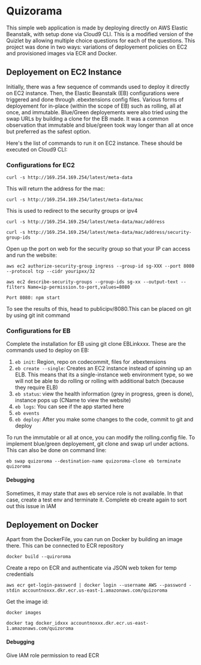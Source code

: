# Quizorama
This simple web application is made by deploying directly on AWS Elastic Beanstalk, with setup done via Cloud9 CLI. This is a modified version of the Quizlet by allowing multiple choice questions for each of the questions. This project was done in two ways: variations of deployement policies on EC2 and provisioned images via ECR and Docker. 

## Deployement on EC2 Instance ##
Initially, there was a few sequence of commands used to deploy it directly on EC2 instance. Then, the Elastic Beanstalk (EB) configurations were triggered and done through .ebextensions config files. Various forms of deployement for in-place (within the scope of EB) such as rolling, all at once, and immutable. Blue/Green deployements were also tried using the swap URLs by building a clone for the EB made. It was a common observation that immutable and blue/green took way longer than all at once but preferred as the safest option. 

Here's the list of commands to run it on EC2 instance. These should be executed on Cloud9 CLI:

### Configurations for EC2 ###
`
curl -s http://169.254.169.254/latest/meta-data
`

This will return the address for the mac:

`
curl -s http://169.254.169.254/latest/meta-data/mac
`

This is used to redirect to the security groups or ipv4

`
curl -s http://169.254.169.254/latest/meta-data/mac/address 
`

`
curl -s http://169.254.169.254/latest/meta-data/mac/address/security-group-ids 
`

Open up the port on web for the security group so that your IP can access and run the website:

`
aws ec2 authorize-security-group ingress --group-id sg-XXX --port 8080 --protocol tcp --cidr youripxx/32
`


`
aws ec2 describe-security-groups --group-ids sg-xx --output-text --filters Name=ip-permission.to-port,values=8080
`

`
Port 8080: npm start
`

To see the results of this, head to publicipv/8080.This can be placed on git by using git init command

### Configurations for EB ###
Complete the installation for EB using git clone EBLinkxxx. These are the commands used to deploy on EB:
1. `eb init`: Region, repo on codecommit, files for .ebextensions
2. `eb create --single`: Creates an EC2 instance instead of spinning up an ELB. This means that its a single-instance web environment type, so we will not be able to do rolling or rolling with additional batch (because they require ELB)
3. `eb status`: view the health information (grey in progress, green is done), instance pops up (CName to view the website)
4. `eb logs`: You can see if the app started here
5. `eb events`
6. `eb deploy`: After you make some changes to the code, commit to git and deploy

To run the immutable or all at once, you can modify the rolling.config file. To implement blue/green deployement, git clone and swap url under actions. This can also be done on command line:

`
eb swap quizoroma --destination-name quizoroma-clone
eb terminate quizoroma
`

#### Debugging ####
Sometimes, it may state that aws eb service role is not available. In that case, create a test env and terminate it. Complete eb create again to sort out this issue in IAM


## Deployement on Docker ##
Apart from the DockerFile, you can run on Docker by building an image there. This can be connected to ECR repository


`
docker build --quiroroma
`

Create a repo on ECR and authenticate via JSON web token for temp credentials

`
aws ecr get-login-password | docker login --username AWS --password -stdin accountnoxxx.dkr.ecr.us-east-1.amazonaws.com/quizoroma
`


Get the image id:

`
docker images
`


`
docker tag docker_idxxx accountnoxxx.dkr.ecr.us-east-1.amazonaws.com/quizoroma
`

#### Debugging ####
Give IAM role permission to read ECR


